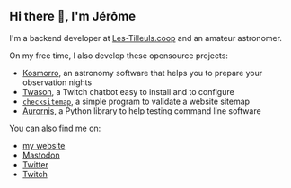 ## Hi there 👋, I'm Jérôme

I'm a backend developer at [Les-Tilleuls.coop](https://les-tilleuls.coop) and an amateur astronomer.

On my free time, I also develop these opensource projects:
- [Kosmorro](https://kosmorro.space), an astronomy software that helps you to prepare your observation nights
- [Twason](https://github.com/Deuchnord/twason), a Twitch chatbot easy to install and to configure
- [`checksitemap`](https://github.com/Deuchnord/checksitemap), a simple program to validate a website sitemap
- [Aurornis](https://github.com/Deuchnord/Aurornis), a Python library to help testing command line software

You can also find me on:

- [my website](https://deuchnord.fr)
- [Mastodon](https://mamot.fr/@Deuchnord)
- [Twitter](https://twitter.com/logideuchnord)
- [Twitch](https://twitch.tv/jdeuchnord)
